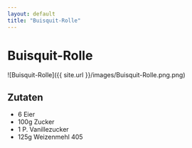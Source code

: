 ```yaml
---
layout: default
title: "Buisquit-Rolle"
---
```

# Buisquit-Rolle
![Buisquit-Rolle]({{ site.url }}/images/Buisquit-Rolle.png.png)
## Zutaten
- 6 Eier
- 100g Zucker
- 1 P. Vanillezucker
- 125g Weizenmehl 405
